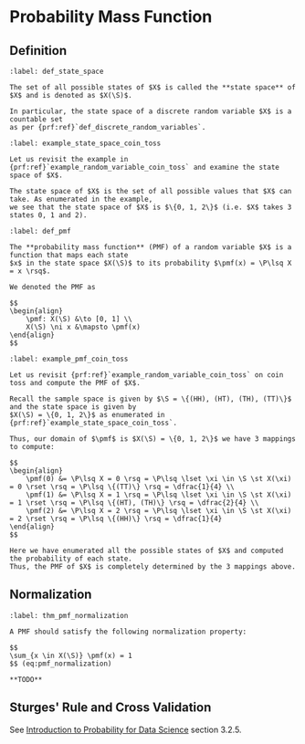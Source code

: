 # Probability Mass Function

## Definition

````{prf:definition} State Space
:label: def_state_space

The set of all possible states of $X$ is called the **state space** of $X$ and is denoted as $X(\S)$.

In particular, the state space of a discrete random variable $X$ is a countable set 
as per {prf:ref}`def_discrete_random_variables`.
````

````{prf:example} State Space of Coin Toss
:label: example_state_space_coin_toss

Let us revisit the example in {prf:ref}`example_random_variable_coin_toss` and examine the state space of $X$.

The state space of $X$ is the set of all possible values that $X$ can take. As enumerated in the example,
we see that the state space of $X$ is $\{0, 1, 2\}$ (i.e. $X$ takes 3 states 0, 1 and 2).
````


````{prf:definition} Probability Mass Function
:label: def_pmf

The **probability mass function** (PMF) of a random variable $X$ is a function that maps each state 
$x$ in the state space $X(\S)$ to its probability $\pmf(x) = \P\lsq X = x \rsq$.

We denoted the PMF as

$$
\begin{align}
    \pmf: X(\S) &\to [0, 1] \\ 
    X(\S) \ni x &\mapsto \pmf(x)
\end{align}
$$
````

````{prf:example} PMF of Coin Toss
:label: example_pmf_coin_toss

Let us revisit {prf:ref}`example_random_variable_coin_toss` on coin toss and compute the PMF of $X$.

Recall the sample space is given by $\S = \{(HH), (HT), (TH), (TT)\}$ and the state space is given by
$X(\S) = \{0, 1, 2\}$ as enumerated in {prf:ref}`example_state_space_coin_toss`.

Thus, our domain of $\pmf$ is $X(\S) = \{0, 1, 2\}$ we have 3 mappings to compute:

$$
\begin{align}
    \pmf(0) &= \P\lsq X = 0 \rsq = \P\lsq \lset \xi \in \S \st X(\xi) = 0 \rset \rsq = \P\lsq \{(TT)\} \rsq = \dfrac{1}{4} \\
    \pmf(1) &= \P\lsq X = 1 \rsq = \P\lsq \lset \xi \in \S \st X(\xi) = 1 \rset \rsq = \P\lsq \{(HT), (TH)\} \rsq = \dfrac{2}{4} \\
    \pmf(2) &= \P\lsq X = 2 \rsq = \P\lsq \lset \xi \in \S \st X(\xi) = 2 \rset \rsq = \P\lsq \{(HH)\} \rsq = \dfrac{1}{4}
\end{align}
$$

Here we have enumerated all the possible states of $X$ and computed the probability of each state.
Thus, the PMF of $X$ is completely determined by the 3 mappings above.
````

## Normalization

````{prf:theorem} Normalization Property of PMF
:label: thm_pmf_normalization

A PMF should satisfy the following normalization property:

$$
\sum_{x \in X(\S)} \pmf(x) = 1
$$ (eq:pmf_normalization)
````

````{prf:proof}
**TODO**
````

## Sturges' Rule and Cross Validation

See [Introduction to Probability for Data Science](https://probability4datascience.com/index.html)
section 3.2.5.